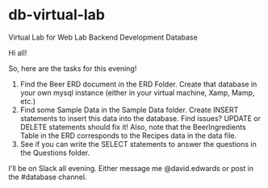 # db-virtual-lab
Virtual Lab for Web Lab Backend Development Database 

Hi all!

So, here are the tasks for this evening!

1. Find the Beer ERD document in the ERD Folder.  Create that database in your own mysql instance (either in your virtual machine, Xamp, Mamp, etc.)
2. Find some Sample Data in the Sample Data folder.  Create INSERT statements to insert this data into the database.  Find issues?  UPDATE or DELETE statements should fix it!  Also, note that the BeerIngredients Table in the ERD corresponds to the Recipes data in the data file.  
3. See if you can write the SELECT statements to answer the questions in the Questions folder.

I'll be on Slack all evening.  Either message me @david.edwards or post in the #database channel.  
